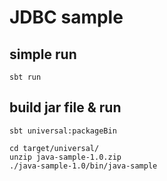 
# JDBC sample

## simple run

```
sbt run
```

## build jar file & run

```
sbt universal:packageBin

cd target/universal/
unzip java-sample-1.0.zip
./java-sample-1.0/bin/java-sample
```
